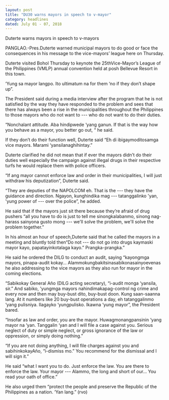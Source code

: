 ```yaml
---
layout: post
title: "DU30 warns mayors in speech to v-mayor"
category: headlines
dated: July 01 - 07, 2018
---
```


Duterte warns mayors in speech to v-mayors

PANGLAO.-Pres.Duterte warned municipal mayors to do good or face the consequences in his message to the vice-mayors’ league here on Thursday.

Duterte visited Bohol Thursday to keynote the 25thVice-Mayor’s League of the Philippines (VMLP) annual convention held at posh Bellevue Resort in this town.

‘Yung sa mayor langpo. Ito ultimatum na for them ‘no if they don’t shape up”.

The President said during a media interview after the program that he is not satisfied by the way they have responded to the problem and sees that there has always been a rise in the municipalities throughout the Philippines to those mayors who do not want to --- who do not want to do their duties.

“Nonchalant attitude. Aba hindipwede ‘yang ganun. If that is the way how you behave as a mayor, you better go out, “ he said.

If they don’t do their function well, Duterte said “Eh di ibigaymoditosamga vice mayors. Marami ‘yansilanaghihintay.”

Duterte clarified he did not mean that if ever the mayors didn’t do their duties well especially the campaign against illegal drugs in their respective turfs he would replace them with police officers.

“If ang mayor cannot enforce law and order in their municipalities, I will just withdraw his deputization”, Duterte said.

“They are deputies of the NAPOLCOM eh. That is the --- they have the guidance and direction. Ngayon, kunghindika mag --- tatanggalinko 'yan, 'yung power of --- over the police”, he added.

He said that if the mayors just sit there because they’re afraid of drug pushers “all you have to do is just to tell me sinongkalabanmo, sinong nag-harass sainyona gusto mong --- we'll solve the problem, we'll solve the problem together.”

In his almost an hour of speech,Duterte said that he called the mayors in a meeting and bluntly told then“Do not --- do not go into drugs kaymaski mayor kayo, papatayinkotalaga kayo.” Prangka-prangka.”

He said he ordered the DILG to conduct an audit, saying “kayongmga mayors, pinapa-audit kokay… Alammokungbakitsinasabikonasainyoevenas he also addressing to the vice mayors as they also run for mayor in the coming elections.

“Sabikokay General Año (DILG acting secretary), “i-audit monga ‘yansila, sir.” And sabiko, ’yungmga mayors nahindimakapag-control ng crime and every now and then may buy-bust dito, buy-bust doon. Kung saan-saanna lang. At it numbers like 20 buy-bust operations a day, eh tatanggalinmo ‘yang pulisniya. Ilagayko ‘yungpulisko. Ikawna ‘yung mayor”, the President bared.
 
“Insofar as law and order, you are the mayor. Huwagmonangpansinin ‘yang mayor na ‘yan. Tanggalin ‘yan and I will file a case against you. Serious neglect of duty or simple neglect, or gross ignorance of the law or oppression, or simply doing nothing.”

“If you are not doing anything, I will file charges against you and sabihinkokayAño, “i-dismiss mo.” You recommend for the dismissal and I will sign it.”

He said “what I want you to do. Just enforce the law. You are there to enforce the law. Your mayor --- Alammo, the long and short of our… You read your oath of office.” 

He also urged them “protect the people and preserve the Republic of the Philippines as a nation. ‘Yan lang.” (rvo)